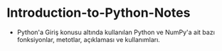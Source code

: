 # Introduction-to-Python-Notes
* Python'a Giriş konusu altında kullanılan Python ve NumPy'a ait bazı fonksiyonlar, metotlar, açıklaması ve kullanımları.
